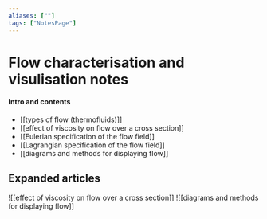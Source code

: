 ```yaml
---
aliases: [""]
tags: ["NotesPage"]
---
```


# Flow characterisation and visulisation notes

#### Intro and contents
- [[types of flow (thermofluids)]]
- [[effect of viscosity on flow over a cross section]]
- [[Eulerian specification of the flow field]]
- [[Lagrangian specification of the flow field]]
- [[diagrams and methods for displaying flow]]

## Expanded articles
![[effect of viscosity on flow over a cross section]]
![[diagrams and methods for displaying flow]]